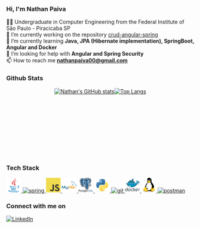 ### Hi, I'm Nathan Paiva

👨‍🎓 Undergraduate in Computer Engineering from the Federal Institute of São Paulo - Piracicaba SP<br/>
🔭 I’m currently working on the repository [crud-angular-spring](https://github.com/nathan00pdl/crud-angular-spring)<br/>
🌱 I’m currently learning **Java, JPA (Hibernate implementation), SpringBoot, Angular and Docker**<br/>
🤝 I’m looking for help with **Angular and Spring Security**<br/>
📫 How to reach me **nathanpaiva00@gmail.com**<br/>


### Github Stats
<a href="https://github.com/nathan00pdl" style="display: flex; justify-content: center;">
  <img src="https://github-readme-stats.vercel.app/api?username=nathan00pdl&show_icons=true&theme=dark" alt="Nathan's GitHub stats" height="180em">
  <img src="https://github-readme-stats.vercel.app/api/top-langs/?username=nathan00pdl&layout=compact&theme=dark" alt="Top Langs" height="180em"> 
</a>


### Tech Stack
 <p align="left">
   
  <a href="https://www.java.com" target="_blank" rel="noreferrer">
    <img src="https://raw.githubusercontent.com/devicons/devicon/master/icons/java/java-original.svg" 
         alt="java" width="40" height="40"/>
  </a>

  <a href="https://spring.io/" target="_blank" rel="noreferrer">
    <img src="https://www.vectorlogo.zone/logos/springio/springio-icon.svg" 
         alt="spring" width="40" height="40"/>
  </a>

  <a href="https://developer.mozilla.org/en-US/docs/Web/JavaScript" target="_blank" rel="noreferrer">
    <img src="https://raw.githubusercontent.com/devicons/devicon/master/icons/javascript/javascript-original.svg" 
         alt="javascript" width="40" height="40"/>
  </a>

  <a href="https://www.mysql.com/" target="_blank" rel="noreferrer">
    <img src="https://raw.githubusercontent.com/devicons/devicon/master/icons/mysql/mysql-original-wordmark.svg" 
         alt="mysql" width="40" height="40"/>
  </a>
  
  <a href="https://www.postgresql.org" target="_blank" rel="noreferrer">
    <img src="https://raw.githubusercontent.com/devicons/devicon/master/icons/postgresql/postgresql-original-wordmark.svg" 
         alt="postgresql" width="40" height="40"/>
  </a>

<a href="https://www.python.org" target="_blank" rel="noreferrer">
    <img src="https://raw.githubusercontent.com/devicons/devicon/master/icons/python/python-original.svg" 
         alt="python" width="40" height="40"/>
  </a>

  <a href="https://git-scm.com/" target="_blank" rel="noreferrer">
    <img src="https://www.vectorlogo.zone/logos/git-scm/git-scm-icon.svg" 
         alt="git" width="40" height="40"/>
  </a>

  <a href="https://www.docker.com/" target="_blank" rel="noreferrer">
    <img src="https://raw.githubusercontent.com/devicons/devicon/master/icons/docker/docker-original-wordmark.svg" 
         alt="docker" width="40" height="40"/>
  </a>

  <a href="https://www.linux.org/" target="_blank" rel="noreferrer">
    <img src="https://raw.githubusercontent.com/devicons/devicon/master/icons/linux/linux-original.svg" 
         alt="linux" width="40" height="40"/>
  </a>
  
  <a href="https://postman.com" target="_blank" rel="noreferrer">
    <img src="https://www.vectorlogo.zone/logos/getpostman/getpostman-icon.svg" 
         alt="postman" width="40" height="40"/>
  </a>
  
</p>


### Connect with me on 
<p align="left">
 <a href="https://www.linkedin.com/in/nathan-paiva-636336236" target="_blank">
   <img height="45em" src="https://img.shields.io/badge/LinkedIn-0077B5?style=for-the-badge&logo=linkedin&logoColor=white" alt="LinkedIn">
 </a>
</p>
